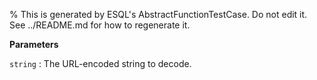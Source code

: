 % This is generated by ESQL's AbstractFunctionTestCase. Do not edit it. See ../README.md for how to regenerate it.

**Parameters**

`string`
:   The URL-encoded string to decode.

